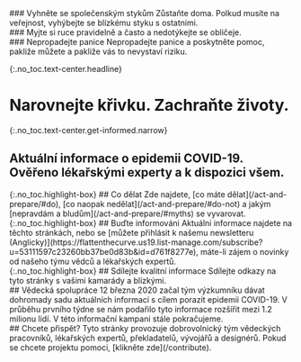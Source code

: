 <div markdown="1" class="row col-3 do-these">
<div markdown="1">
### Vyhněte se společenským stykům
Zůstaňte doma. Polkud musíte na veřejnost, vyhýbejte se blízkému styku s ostatními.
</div>
<div markdown="1">
### Myjte si ruce
pravidelně a často a nedotýkejte se obličeje.
</div>
<div markdown="1">
### Nepropadejte panice
Nepropadejte panice a poskytněte pomoc, pakliže můžete a pakliže vás to nevystaví riziku.
</div> 
</div>

{:.no_toc.text-center.headline}
# Narovnejte křivku. Zachraňte životy.

{:.no_toc.text-center.get-informed.narrow}
## Aktuální informace o epidemii COVID-19. Ověřeno lékařskými experty a k dispozici všem.

<div class="row col-3 ctas push-up-2"> 
<div markdown="1" class="mission">
{:.no_toc.highlight-box}
## Co dělat
Zde najdete, [co máte dělat](/act-and-prepare/#do), [co naopak nedělat](/act-and-prepare/#do-not) a jakým [nepravdám a bludům](/act-and-prepare/#myths) se vyvarovat.
</div>
<div markdown="1" class="mission">
{:.no_toc.highlight-box}
## Buďte informováni
Aktuální informace najdete na těchto stránkách, nebo se [můžete přihlásit k našemu newsletteru (Anglicky)](https://flattenthecurve.us19.list-manage.com/subscribe?u=53111597c23260bb37be0d83b&id=d761f8277e), máte-li zájem o novinky od našeho týmu vědců a lékařských expertů.
</div>
<div markdown="1" class="mission">
{:.no_toc.highlight-box}
## Sdílejte kvalitní informace
Sdílejte odkazy na tyto stránky s vašimi kamarády a blízkými.
</div>
</div>

<div class="row col-2 push-up-1">
<div markdown="1">
## Vědecká spolupráce
12 března 2020 začal tým výzkumníku dávat dohromady sadu aktuálních informací s cílem porazit epidemii COVID-19. V průběhu prvního týdne se nám podařilo tyto informace rozšířit mezi 1.2 milionu lidí. V této informační kampani stále pokračujeme.
</div>
<div markdown="1">
## Chcete přispět?
Tyto stránky provozuje dobrovolnický tým vědeckých pracovníků, lékařských expertů, překladatelů, vývojářů a designérů. Pokud se chcete projektu pomoci, [klikněte zde](/contribute). 
</div>
</div>
